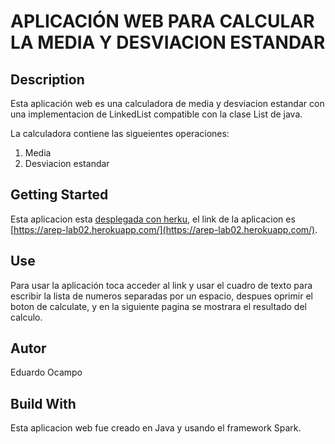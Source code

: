 # APLICACIÓN WEB PARA CALCULAR LA MEDIA Y DESVIACION ESTANDAR

## Description
Esta aplicación web es una calculadora de media y desviacion estandar con una implementacion de LinkedList compatible con la clase List de java.

La calculadora contiene las sigueientes operaciones:

  1. Media
  2. Desviacion estandar	

## Getting Started
Esta aplicacion esta [desplegada con herku](https://arep-lab02.herokuapp.com/), el link de la aplicacion es [https://arep-lab02.herokuapp.com/](https://arep-lab02.herokuapp.com/).

## Use
Para usar la aplicación toca acceder al link y usar el cuadro de texto para escribir la lista de numeros separadas por un espacio, despues oprimir el boton de calculate, y en la siguiente pagina se mostrara el resultado del calculo.

## Autor
Eduardo Ocampo

## Build With
Esta aplicacion web fue creado en Java y usando el framework Spark.
